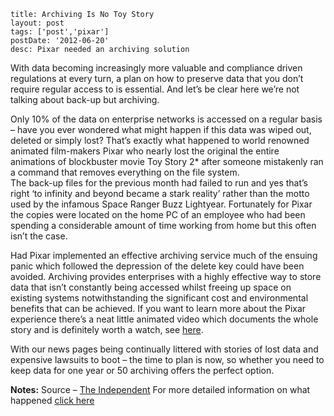 ```
title: Archiving Is No Toy Story
layout: post
tags: ['post','pixar']
postDate: '2012-06-20'
desc: Pixar needed an archiving solution
```

With data becoming increasingly more valuable and compliance driven regulations at every turn, a plan on how to preserve data that you don’t require regular access to is essential. And let’s be clear here we’re not talking about back-up but archiving. 

Only 10% of the data on enterprise networks is accessed on a regular basis – have you ever wondered what might happen if this data was wiped out, deleted or simply lost? That’s exactly what happened to world renowned animated film-makers Pixar who nearly lost the original the entire animations of blockbuster movie Toy Story 2* after someone mistakenly ran a command that removes everything on the file system.  
The back-up files for the previous month had failed to run and yes that’s right ‘to infinity and beyond became a stark reality’ rather than the motto used by the infamous Space Ranger Buzz Lightyear. Fortunately for Pixar the copies were located on the home PC of an employee who had been spending a considerable amount of time working from home but this often isn’t the case. 

Had Pixar implemented an effective archiving service much of the ensuing panic which followed the depression of the delete key could have been avoided. Archiving provides enterprises with a highly effective way to store data that isn’t constantly being accessed whilst freeing up space on existing systems notwithstanding the significant cost and environmental benefits that can be achieved. If you want to learn more about the Pixar experience there’s a neat little animated video which documents the whole story and is definitely worth a watch, see [here](http://www.youtube.com/watch?feature=player_embedded&v=EL_g0tyaIeE).  

With our news pages being continually littered with stories of lost data and expensive lawsuits to boot – the time to plan is now, so whether you need to keep data for one year or 50 archiving offers the perfect option.  [](www.arkivum.com)

**Notes:**
Source – [The Independent](http://www.independent.co.uk/arts-entertainment/films/news/pixars-billiondollar-delete-button-nearly-lost-toy-story-2-animation-7758083.html)
For more detailed information on what happened [click here](http://www.quora.com/Pixar-Animation-Studios/Did-Pixar-accidentally-delete-Toy-Story-2-during-production/answer/Oren-Jacob)